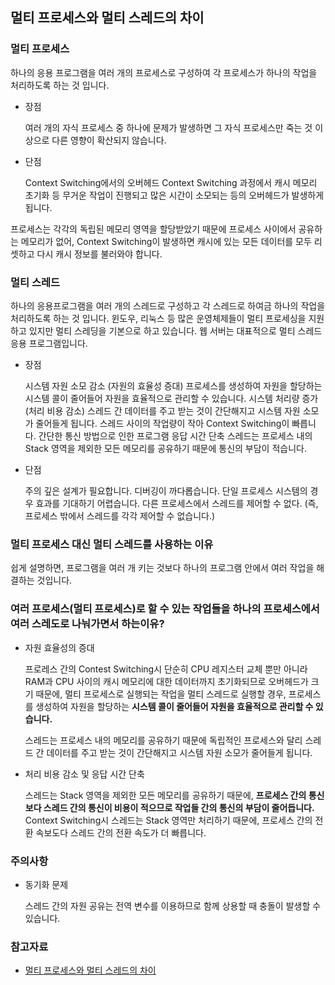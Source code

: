 ## 멀티 프로세스와 멀티 스레드의 차이

### 멀티 프로세스

하나의 응용 프로그램을 여러 개의 프로세스로 구성하여 각 프로세스가 하나의 작업을 처리하도록 하는 것 입니다.

- 장점

  여러 개의 자식 프로세스 중 하나에 문제가 발생하면 그 자식 프로세스만 죽는 것 이상으로 다른 영향이 확산되지 않습니다.

- 단점

  Context Switching에서의 오버헤드
  Context Switching 과정에서 캐시 메모리 초기화 등 무거운 작업이 진행되고 많은 시간이 소모되는 등의 오버헤드가 발생하게 됩니다.

프로세스는 각각의 독립된 메모리 영역을 할당받았기 때문에 프로세스 사이에서 공유하는 메모리가 없어, Context Switching이 발생하면 캐시에 있는 모든 데이터를 모두 리셋하고 다시 캐시 정보를 불러와야 합니다.

### 멀티 스레드

하나의 응용프로그램을 여러 개의 스레드로 구성하고 각 스레드로 하여금 하나의 작업을 처리하도록 하는 것 입니다.
윈도우, 리눅스 등 많은 운영체제들이 멀티 프로세싱을 지원하고 있지만 멀티 스레딩을 기본으로 하고 있습니다.
웹 서버는 대표적으로 멀티 스레드 응용 프로그램입니다.

- 장점

  시스템 자원 소모 감소 (자원의 효율성 증대)
  프로세스를 생성하여 자원을 할당하는 시스템 콜이 줄어들어 자원을 효율적으로 관리할 수 있습니다.
  시스템 처리량 증가 (처리 비용 감소)
  스레드 간 데이터를 주고 받는 것이 간단해지고 시스템 자원 소모가 줄어들게 됩니다.
  스레드 사이의 작업량이 작아 Context Switching이 빠릅니다.
  간단한 통신 방법으로 인한 프로그램 응답 시간 단축
  스레드는 프로세스 내의 Stack 영역을 제외한 모든 메모리를 공유하기 때문에 통신의 부담이 적습니다.

- 단점

  주의 깊은 설계가 필요합니다.
  디버깅이 까다롭습니다.
  단일 프로세스 시스템의 경우 효과를 기대하기 어렵습니다.
  다른 프로세스에서 스레드를 제어할 수 없다. (즉, 프로세스 밖에서 스레드를 각각 제어할 수 없습니다.)

### 멀티 프로세스 대신 멀티 스레드를 사용하는 이유

쉽게 설명하면, 프로그램을 여러 개 키는 것보다 하나의 프로그램 안에서 여러 작업을 해결하는 것입니다.

### 여러 프로세스(멀티 프로세스)로 할 수 있는 작업들을 하나의 프로세스에서 여러 스레도로 나눠가면서 하는이유?

- 자원 효율성의 증대

  프로레스 간의 Contest Switching시 단순히 CPU 레지스터 교체 뿐만 아니라 RAM과 CPU 사이의 캐시 메모리에 대한 데이터까지 초기화되므로 오버헤드가 크기 때문에, 멀티 프로세스로 실행되는 작업을 멀티 스레드로 실행할 경우, 프로세스를 생성하여 자원을 할당하는 **시스템 콜이 줄어들어 자원을 효율적으로 관리할 수 있습니다.**

  스레드는 프로세스 내의 메모리를 공유하기 때문에 독립적인 프로세스와 달리 스레드 간 데이터를 주고 받는 것이 간단해지고 시스템 자원 소모가 줄어들게 됩니다.

- 처리 비용 감소 및 응답 시간 단축

  스레드는 Stack 영역을 제외한 모든 메모리를 공유하기 때문에, **프로세스 간의 통신 보다 스레드 간의 통신이 비용이 적으므로 작업들 간의 통신의 부담이 줄어듭니다.**
  Context Switching시 스레드는 Stack 영역만 처리하기 때문에, 프로세스 간의 전환 속보도다 스레드 간의 전환 속도가 더 빠릅니다.

### 주의사항

- 동기화 문제

  스레드 간의 자원 공유는 전역 변수를 이용하므로 함께 상용할 때 충돌이 발생할 수 있습니다.

### 참고자료

- [멀티 프로세스와 멀티 스레드의 차이](https://github.com/esperar/estudy/blob/master/%EC%A0%95%EB%B3%B4%EC%B2%98%EB%A6%AC/processthread.md)
